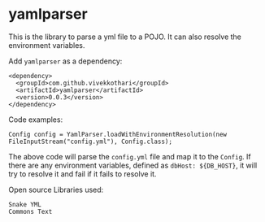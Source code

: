 # yamlparser
This is the library to parse a yml file to a POJO.
It can also resolve the environment variables.

Add ```yamlparser``` as a dependency:

```
<dependency>
  <groupId>com.github.vivekkothari</groupId>
  <artifactId>yamlparser</artifactId>
  <version>0.0.3</version>
</dependency>
```

Code examples:

```
Config config = YamlParser.loadWithEnvironmentResolution(new FileInputStream("config.yml"), Config.class);
```

The above code will parse the ```config.yml``` file and map it to the ```Config```.
If there are any environment variables, defined as ```dbHost: ${DB_HOST}```, it will try to resolve it and fail if it fails to resolve it.

Open source Libraries used:
```
Snake YML
Commons Text
```
